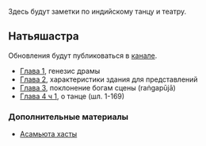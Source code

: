 Здесь будут заметки по индийскому танцу и театру.

## Натьяшастра

Обновления будут публиковаться в [канале](https://t.me/natyashastra).

* [Глава 1](https://telegra.ph/Natyashastra-glava-1-02-13), генезис драмы
* [Глава 2](https://telegra.ph/Natyashastra-Glava-2-02-13), характеристики здания для представлений
* [Глава 3](https://telegra.ph/Natyashastra-Glava-3-poklonenie-bogam-sceny-02-13), поклонение богам сцены (raṅgapūjā)
* [Глава 4 ч 1](https://telegra.ph/Natyashastra-glava-4-tehnika-tanca-shl-1-169-iz-328-02-18), о танце (шл. 1-169)

### Дополнительные материалы

* [Асамьюта хасты](https://telegra.ph/Asamyuta-Hastas-02-13)
